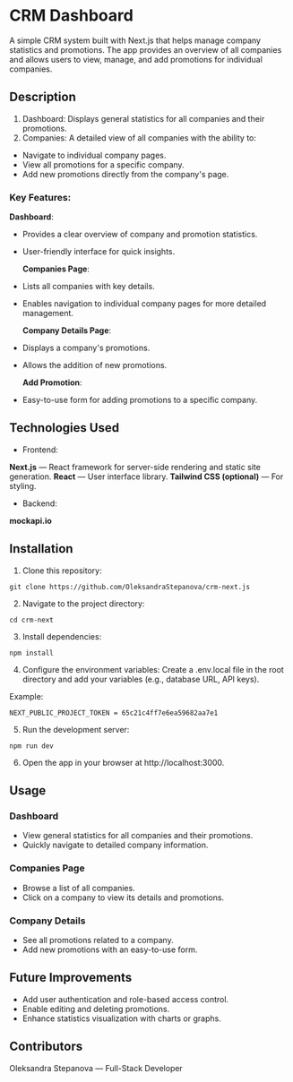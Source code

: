 # CRM Dashboard

A simple CRM system built with Next.js that helps manage company statistics and promotions. The app provides an overview of all companies and allows users to view, manage, and add promotions for individual companies.

## Description

1. Dashboard: Displays general statistics for all companies and their promotions.
2. Companies: A detailed view of all companies with the ability to:

- Navigate to individual company pages.
- View all promotions for a specific company.
- Add new promotions directly from the company's page.

### Key Features:

**Dashboard**:

- Provides a clear overview of company and promotion statistics.
- User-friendly interface for quick insights.

  **Companies Page**:

- Lists all companies with key details.
- Enables navigation to individual company pages for more detailed management.

  **Company Details Page**:

- Displays a company's promotions.
- Allows the addition of new promotions.

  **Add Promotion**:

- Easy-to-use form for adding promotions to a specific company.

## Technologies Used

- Frontend:

**Next.js** — React framework for server-side rendering and static site generation.
**React** — User interface library.
**Tailwind CSS (optional)** — For styling.

- Backend:

**mockapi.io**

## Installation

1. Clone this repository:

`git clone https://github.com/OleksandraStepanova/crm-next.js`

2. Navigate to the project directory:

`cd crm-next`

3. Install dependencies:

`npm install`

4. Configure the environment variables:
   Create a .env.local file in the root directory and add your variables (e.g., database URL, API keys).

Example:

`NEXT_PUBLIC_PROJECT_TOKEN = 65c21c4ff7e6ea59682aa7e1`

5. Run the development server:

`npm run dev`

6. Open the app in your browser at http://localhost:3000.

## Usage

### Dashboard

- View general statistics for all companies and their promotions.
- Quickly navigate to detailed company information.

### Companies Page

- Browse a list of all companies.
- Click on a company to view its details and promotions.

### Company Details

- See all promotions related to a company.
- Add new promotions with an easy-to-use form.

## Future Improvements

- Add user authentication and role-based access control.
- Enable editing and deleting promotions.
- Enhance statistics visualization with charts or graphs.

## Contributors

Oleksandra Stepanova — Full-Stack Developer
